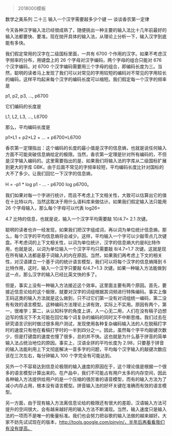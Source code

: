 # 
> 2018000模板




数学之美系列 二十三 输入一个汉字需要敲多少个键 — 谈谈香农第一定律

今天各种汉字输入法已经很成熟了，随便挑出一种主要的输入法比十几年前最好的输入法都要快、要准。现在抛开具体的输入法，从理论上分析一下，输入汉字到底能有多快。



我们假定常用的汉字在二级国标里面，一共有 6700 个作用的汉字。如果不考虑汉字频率的分布，用键盘上的 26 个字母对汉字编码，两个字母的组合只能对 676 个汉字编码，对 6700 个汉字编码需要用三个字母的组合，即编码长度为三。当然，聪明的读者马上发现了我们可以对常见的字用较短的编码对不常见的字用较长的编码，这样平均起来每个汉字的编码长度可以缩短。我们假定每一个汉字的频率是

p1, p2, p3, ..., p6700

它们编码的长度是

L1, L2, L3, ..., L6700

那么，平均编码长度是

p1×L1 + p2×L2 + ... + p6700×L6700



香农第一定理指出：这个编码的长度的最小值是汉字的信息熵，也就是说任何输入方面不可能突破信息熵给定的极限。当然，香农第一定理是针对所有编码的，不但是汉字输入编码的。这里需要指出的是，如果我们将输入法的字库从二级国标扩展到更大的字库 GBK，由于后面不常见的字频率较短，平均编码长度比针对国标的大不了多少。让我们回忆一下汉字的信息熵，

H = -p1 * log p1 - ... - p6700 log p6700。

我们如果对每一个字进行统计，而且不考虑上下文相关性，大致可以估算出它的值在十比特以内，当然这取决于用什么语料库来做估计。如果我们假定输入法只能用 26 个字母输入，那么每个字母可以代表 log26=

4.7 比特的信息，也就是说，输入一个汉字平均需要敲 10/4.7= 2.1 次键。



聪明的读者也许一经发现，如果我们把汉字组成词，再以词为单位统计信息熵，那么，每个汉字的平均信息熵将会减少。这样，平均输入一个字可以少敲零点几次键盘。不考虑词的上下文相关性，以词为单位统计，汉字的信息熵大约是8比特作用，也就是说，以词为单位输入一个汉字平均只需要敲 8/4.7=1.7 次键。这就是现在所有输入法都是基于词输入的内在原因。当然，如果我们再考虑上下文的相关性，对汉语建立一个基于词的统计语言模型，我们可以将每个汉字的信息熵降到 6 比特作用，这时，输入一个汉字只要敲 6/4.7=1.3 次键。如果一种输入方法能做到这一点，那么汉字的输入已经比英文快的多了。



但是，事实上没有一种输入方法接近这个效率。这里面主要有两个原因。首先，要接近信息论给的这个极限，就要对汉字的词组根据其词频进行特殊编码。事实上像王码这类的输入方法就是这么做到，只不过它们第一没有对词组统一编码，第二没有有效的语言模型。这种编码方法理论上讲有效，实际上不实用。原因有两个，第一，很难学；第二，从认知科学的角度上讲，人一心无二用，人们在没有稿子边想边写的情况下不太可能在回忆每个词复杂的编码的同时又不中断思维。我们过去在研究语言识别时做过很多用户测试，发现使用各种复杂编码输入法的人在脱稿打字时的速度只有他在看稿打字时的一半到四分之一。因此，虽然每个字平均敲键次数少，但是打键盘的速度也慢了很多，总的并不快。这也就是为什么基于拼音的简单输入法占统治地位的原因。事实上，汉语全拼的平均长度为 2.98，只要基于拼音的输入法能利用上下文彻底解决一音多字的问题，平均每个汉字输入的敲键次数应该在三次左右，每分钟输入 100 个字完全有可能达到。



另外一个不容易达到信息论极限的输入速度的原因在于，这个理论值是根据一个很多的语言模型计算出来的。在产品中，我们不可能占有用户太多的内存空间，因此各种输入方法提供给用户的是一个压缩的很厉害的语音模型，而有的输入方法为了减小内存占用，根本没有语言模型。拼音输入法的好坏关键在准确而有效的语言模型。



另一方面，由于现有输入方法离信息论给的极限还有很大的差距，汉语输入方法可提升的空间很大，会有越来越好用的输入方法不断涌现。当然，输入速度只是输入法的一项而不是唯一的衡量标准。我们也会努力把谷歌的输入法做的越来越好。大家不妨先试试现在的版本，http://tools.google.com/pinyin/，半年后再看看我们有没有提高。


